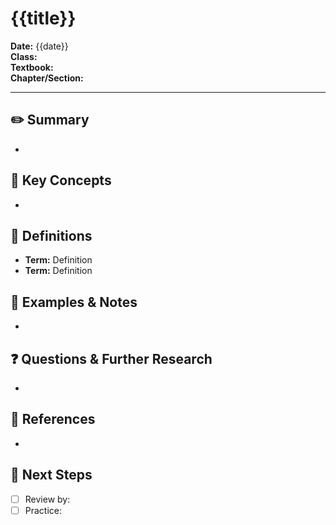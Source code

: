 # {{title}}
**Date:** {{date}}  
**Class:**  
**Textbook:**  
**Chapter/Section:**  

---

## ✏️ Summary  
-  

## 🔑 Key Concepts  
-  

## 📖 Definitions  
- **Term:** Definition  
- **Term:** Definition  

## 📌 Examples & Notes  
-  

## ❓ Questions & Further Research  
-  

## 🔗 References  
-  

## 🚀 Next Steps  
- [ ] Review by:  
- [ ] Practice:  
